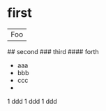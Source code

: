 # first
<table>
	<tr>
		<td>Foo</td>
	</tr>
</table>
## <span>second</span>
### third
#### forth


- aaa
- bbb
- ccc
- 
1 ddd
1 ddd
1 ddd
